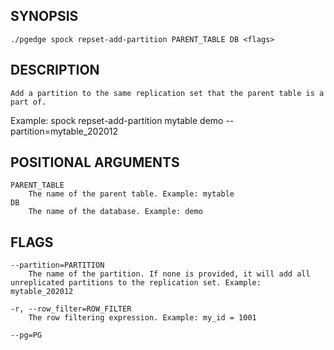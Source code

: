 ## SYNOPSIS
    ./pgedge spock repset-add-partition PARENT_TABLE DB <flags>
 
## DESCRIPTION
    Add a partition to the same replication set that the parent table is a part of. 

Example: spock repset-add-partition mytable demo --partition=mytable_202012
 
## POSITIONAL ARGUMENTS
    PARENT_TABLE
        The name of the parent table. Example: mytable
    DB
        The name of the database. Example: demo
 
## FLAGS
    --partition=PARTITION
        The name of the partition. If none is provided, it will add all unreplicated partitions to the replication set. Example: mytable_202012
    
    -r, --row_filter=ROW_FILTER
        The row filtering expression. Example: my_id = 1001
    
    --pg=PG
    
    
